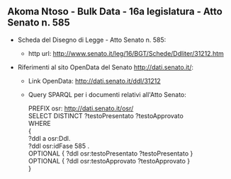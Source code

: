 ## Akoma Ntoso - Bulk Data - 16a legislatura - Atto Senato n. 585 ##

* Scheda del Disegno di Legge - Atto Senato n. 585:
	* http url: http://www.senato.it/leg/16/BGT/Schede/Ddliter/31212.htm

* Riferimenti al sito OpenData del Senato http://dati.senato.it/:
	* Link OpenData: http://dati.senato.it/ddl/31212
	* Query SPARQL per i documenti relativi all'Atto Senato:

        PREFIX osr: <http://dati.senato.it/osr/>  
		SELECT DISTINCT ?testoPresentato ?testoApprovato  
		WHERE  
		{  
		    ?ddl a osr:Ddl.  
		    ?ddl osr:idFase 585 .  
		    OPTIONAL { ?ddl osr:testoPresentato ?testoPresentato }  
		    OPTIONAL { ?ddl osr:testoApprovato ?testoApprovato }  
		}
		
